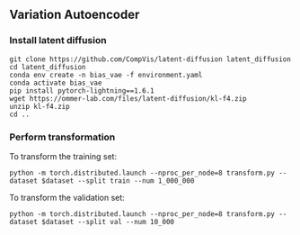 ## Variation Autoencoder

### Install latent diffusion
```
git clone https://github.com/CompVis/latent-diffusion latent_diffusion
cd latent_diffusion
conda env create -n bias_vae -f environment.yaml
conda activate bias_vae
pip install pytorch-lightning==1.6.1
wget https://ommer-lab.com/files/latent-diffusion/kl-f4.zip
unzip kl-f4.zip
cd ..
```

### Perform transformation
To transform the training set:
```
python -m torch.distributed.launch --nproc_per_node=8 transform.py --dataset $dataset --split train --num 1_000_000
```

To transform the validation set:
```
python -m torch.distributed.launch --nproc_per_node=8 transform.py --dataset $dataset --split val --num 10_000
```
